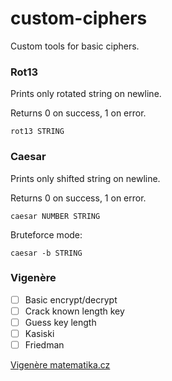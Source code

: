 # custom-ciphers
Custom tools for basic ciphers.

### Rot13
Prints only rotated string on newline.

Returns 0 on success, 1 on error.
```
rot13 STRING
```

### Caesar
Prints only shifted string on newline.

Returns 0 on success, 1 on error.
```
caesar NUMBER STRING
```
Bruteforce mode:
```
caesar -b STRING
```

### Vigenère
- [ ] Basic encrypt/decrypt
- [ ] Crack known length key
- [ ] Guess key length
- [ ] Kasiski
- [ ] Friedman

[Vigenère matematika.cz](https://matematika.cz/vigenerova-sifra)
